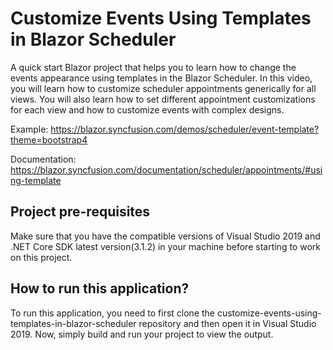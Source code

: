 # Customize Events Using Templates in Blazor Scheduler

A quick start Blazor project that helps you to learn how to change the events appearance using templates in the Blazor Scheduler. In this video, you will learn how to customize scheduler appointments generically for all views. You will also learn how to set different appointment customizations for each view and how to customize events with complex designs.

Example: https://blazor.syncfusion.com/demos/scheduler/event-template?theme=bootstrap4 

Documentation: https://blazor.syncfusion.com/documentation/scheduler/appointments/#using-template 

## Project pre-requisites
Make sure that you have the compatible versions of Visual Studio 2019 and .NET Core SDK latest version(3.1.2) in your machine before starting to work on this project.

## How to run this application?
To run this application, you need to first clone the customize-events-using-templates-in-blazor-scheduler repository and then open it in Visual Studio 2019. Now, simply build and run your project to view the output.
